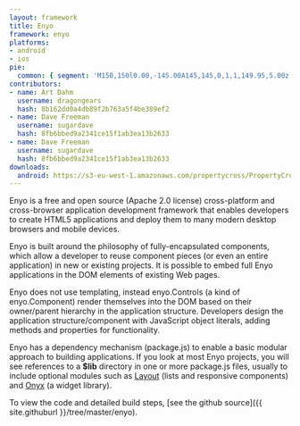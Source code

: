 ```yaml
---
layout: framework
title: Enyo
framework: enyo
platforms:
- android
- ios
pie:
  common: { segment: 'M150,150l0.00,-145.00A145,145,0,1,1,149.95,5.00z' }
contributors:
- name: Art Dahm
  username: dragongears
  hash: 8b162dd0a4db89f2b763a5f4be389ef2
- name: Dave Freeman
  username: sugardave
  hash: 8fb6bbed9a2341ce15f1ab3ea13b2633
- name: Dave Freeman
  username: sugardave
  hash: 8fb6bbed9a2341ce15f1ab3ea13b2633
downloads:
  android: https://s3-eu-west-1.amazonaws.com/propertycross/PropertyCross-air-02f15438ddcf5b30196605abcdfd5d1548c6c1c2.apk
---
```

Enyo is a free and open source (Apache 2.0 license) cross-platform and cross-browser application development framework that enables developers to create HTML5 applications and deploy them to many modern desktop browsers and mobile devices.  

Enyo is built around the philosophy of fully-encapsulated components, which allow a developer to reuse component pieces (or even an entire application) in new or existing projects.  It is possible to embed full Enyo applications in the DOM elements of existing Web pages.

Enyo does not use templating, instead enyo.Controls (a kind of enyo.Component) render themselves into the DOM based on their owner/parent hierarchy in the application structure. Developers design the application structure/component with JavaScript object literals, adding methods and properties for functionality.

Enyo has a dependency mechanism (package.js) to enable a basic modular approach to building applications.  If you look at most Enyo projects, you will see references to a __$lib__ directory in one or more package.js files, usually to include optional modules such as [Layout](https://github.com/enyojs/layout) (lists and responsive components) and [Onyx](https://github.com/enyojs/onyx) (a widget library).

To view the code and detailed build steps, [see the github source]({{ site.githuburl }}/tree/master/enyo).